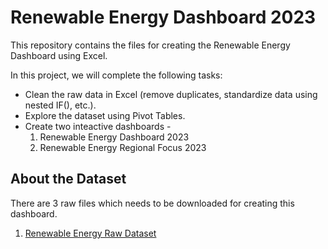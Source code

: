 # Renewable Energy Dashboard 2023

This repository contains the files for creating the Renewable Energy Dashboard using Excel.

In this project, we will complete the following tasks:

* Clean the raw data in Excel (remove duplicates, standardize data using nested IF(), etc.).
* Explore the dataset using Pivot Tables.
* Create two inteactive dashboards -
  1. Renewable Energy Dashboard 2023
  2. Renewable Energy Regional Focus 2023

## About the Dataset
There are 3 raw files which needs to be downloaded for creating this dashboard.

1. [Renewable Energy Raw Dataset]()
